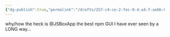 ```yaml
---
{"dg-publish":true,"permalink":"/drafts/257-c4-ce-2-fec-9-4-a4-f-aebb-031-b0177-dff-9/","dgHomeLink":true,"dgPassFrontmatter":false}
---
```



why/how the heck is @JSBoxApp the best npm GUI I have ever seen by a LONG way...